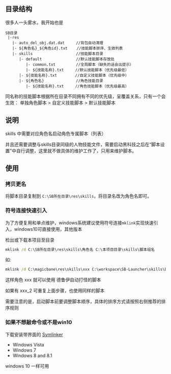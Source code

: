 ## 目录结构

很多人一头雾水，我开始也是

```
SB目录
 |-res
   |- auto_del_obj.dat.dat     //背包自动清理
   |- ${角色名}_${角色id}.txt    //技能脚本排序、生效列表
   |- skills                   //技能脚本目录
      |- default               //默认技能脚本存放处
         |- common.txt         //全局脚本（缺失的话会出提示）
         |- ${技能名称}.txt     //默认技能脚本（优先级最低）
      |- ${技能名称}.txt        //自定义技能脚本（优先级中）
      |- ${角色名}              //角色技能目录
         |- ${技能名称}.txt     //角色技能脚本（优先级最高）
```

同名称的技能脚本根据所在目录不同拥有不同的优先级，呈覆盖关系，只有一个会生效： 单独角色脚本 > 自定义技能脚本 > 默认技能脚本

## 说明

skills 中需要对应角色名启动角色专属脚本（列表）

并且还需要调整与skills目录同级的人物技能文件，需要启动黑科技之后在“脚本设置”中自行调整，这里就不做具体的维护工作了，只用来维护脚本。

## 使用

### 拷贝更名

将脚本目录复制到 ```C:\SB所在目录\res\skills```，将目录名改为角色名即可。

### 符号连接快速引入

为了方便复用和单点维护，windows系统建议使用符号连接```mklink```实现快速引入，windows10可直接使用，其他版本

检出或下载本项目至目录

```bat
mklink /d C:\SB所在目录\res\skills\角色名 C:\本项目目录\skills\脚本组名
```

如:

```bat
mklink /d C:\magicbane\res\skills\xxx C:\workspace\SB-Launcher\skills\DLY_FM
```

这样角色 xxx 就可以使用 德鲁伊自动打怪的脚本

如果有 xxx_2 可重复上面步骤，也使用同样的脚本

需要注意的是，启动脚本前要调整脚本顺序，具体的排序方式请按照右侧推荐的排序规则

### 如果不想敲命令或不是win10

下载安装带界面的 [Symlinker](http://amd989.github.io/Symlinker/)

- Windows Vista
- Windows 7
- Windows 8 and 8.1

windows 10 一样可用
